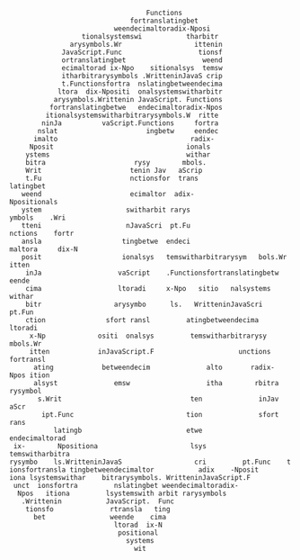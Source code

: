                                       Functions                                         
                                  fortranslatingbet                                     
                              weendecimaltoradix-Nposi                                  
                      tionalsystemswi           tharbitr                                
                   arysymbols.Wr                  ittenin                               
                 JavaScript.Func                   tionsf                               
                 ortranslatingbet                   weend                               
                 ecimaltorad ix-Npo    sitionalsys  temsw                               
                 itharbitrarysymbols .WritteninJavaS crip                               
                 t.Functionsfortra  nslatingbetweendecima                               
                ltora  dix-Npositi  onalsystemswitharbitr                               
               arysymbols.Writtenin JavaScript. Functions                               
              fortranslatingbetwe   endecimaltoradix-Npos                               
             itionalsystemswitharbitrarysymbols.W  ritte                                
            ninJa          vaScript.Functions     fortra                                
           nslat                      ingbetw     eendec                                
          imalto                                 radix-                                 
         Nposit                                 ionals                                  
        ystems                                  withar                                  
        bitra                      rysy        mbols.                                   
        Writ                      tenin Jav   aScrip                                    
        t.Fu                      nctionsfor  trans                         latingbet   
       weend                      ecimaltor  adix-                        Npositionals  
       ystem                     switharbit rarys                       ymbols    .Wri  
       tteni                     nJavaScri  pt.Fu                     nctions    fortr  
       ansla                    tingbetwe  endeci                   maltora     dix-N   
       posit                    ionalsys   temswitharbitrarysym   bols.Wr     itten     
        inJa                   vaScript    .Functionsfortranslatingbetw      eende      
        cima                   ltoradi     x-Npo   sitio   nalsystems      withar       
        bitr                  arysymbo      ls.   WritteninJavaScri      pt.Fun         
        ction               sfort ransl         atingbetweendecima     ltoradi          
         x-Np             ositi  onalsys         temswitharbitrarysy   mbols.Wr         
         itten            inJavaScript.F                     unctions    fortransl      
          ating            betweendecim              alto       radix-  Npos ition      
          alsyst              emsw                   itha        rbitra  rysymbol       
           s.Writ                                ten              inJav    aScr         
            ipt.Func                            tion              sfort     rans        
               latingb                          etwe              endecimaltorad        
     ix-        Npositiona                       lsys           temswitharbitra         
    rysymbo    ls.WritteninJavaS                  cri         pt.Func    t              
    ionsfortransla tingbetweendecimaltor           adix    -Nposit                      
    iona lsystemswithar    bitrarysymbols. WritteninJavaScript.F                        
     unct  ionsfortra         nslatingbet weendecimaltoradix-                           
      Npos   itiona         lsystemswith arbit rarysymbols                              
       .Writtenin           JavaScript.  Func                                           
        tionsfo              rtransla   ting                                            
          bet                weende    cima                                             
                              ltorad  ix-N                                              
                               positional                                               
                                 systems                                                
                                   wit                                                  
